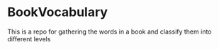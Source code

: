 # BookVocabulary
This is a repo for gathering the words in a book and classify them into different levels
